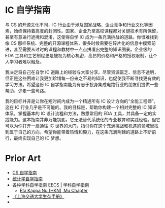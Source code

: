 # IC 自学指南

与 CS 的开源文化不同，IC 行业由于涉及国家战略、企业竞争和行业文化等因素，始终保持着高度的封闭性。国家、企业乃至高校课程都对关键技术有所保留，甚至有意进行遮掩和混淆，这使得自学 IC 成为一条充满挑战的道路。你很难找到像 CS 那样系统、完整的开源课程体系，很多时候需要在碎片化的信息中摸索前进，甚至需要从过时的课程和教材中一点点拼凑出完整的知识图景。企业级的 EDA 工具和工艺制程更是被视为核心机密，高昂的价格和严格的授权限制，让个人学习者难以触及。

我决定将自己在自学 IC 道路上的经验与大家分享。尽管资源匮乏、信息不透明，但正是这些困难让我更加珍惜每一份来之不易的知识，也促使我不断寻找更有效的学习方法。希望这份 IC 自学指南能为有志于投身集成电路行业的朋友们提供一些帮助，少走一些弯路。

我的目标并非是让你在短时间内成为一个精通所有 IC 设计方向的“全能工程师”，这在 IC 行业几乎是不可能的。我的目标是，帮助你构建一个相对完整的 IC 知识体系，掌握基本的 IC 设计流程和方法，熟悉常用的 EDA 工具，并具备一定的实践能力。这本指南并非万能钥匙，它无法替代系统化的专业教育和实践经验。但它可以为你打开一扇通往 IC 世界的大门，指引你在这个充满挑战和机遇的领域里找到属于自己的方向。希望你能带着热情和毅力，在这条充满荆棘的道路上不断前行，最终实现自己的 IC 梦想。




# Prior Art

- [CS 自学指南](https://github.com/pkuflyingpig/cs-self-learning/)
- [统计学自学指南](https://xuankaiwang.github.io/)
- [各种学科自学指南](https://github.com/MuggleWei/learning_compass) [EECS | 学科自学指南](https://mugglewei.github.io/learning_compass/posts/major/eecs/)
  - [Eta Kappa Nu (HKN), Mu Chapter](https://hkn.eecs.berkeley.edu/courseguides)
- [《上海交通大学生存手册》](https://github.com/SurviveSJTU/SurviveSJTUManual)
- 
